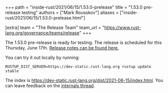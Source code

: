+++
path = "inside-rust/2021/06/15/1.53.0-prelease"
title = "1.53.0 pre-release testing"
authors = ["Mark Rousskov"]
aliases = ["inside-rust/2021/06/15/1.53.0-prelease.html"]

[extra]
team = "The Release Team"
team_url = "https://www.rust-lang.org/governance/teams/release"
+++

The 1.53.0 pre-release is ready for testing. The release is scheduled for this
Thursday, June 17th. [Release notes can be found here.][relnotes]

You can try it out locally by running:

```plain
RUSTUP_DIST_SERVER=https://dev-static.rust-lang.org rustup update stable
```

The index is <https://dev-static.rust-lang.org/dist/2021-06-15/index.html>. You
can leave feedback on the [internals thread][internals].

[relnotes]: https://github.com/rust-lang/rust/blob/master/RELEASES.md#version-1530-2021-06-17
[internals]: https://internals.rust-lang.org/t/1-53-0-prerelease-testing/14884
